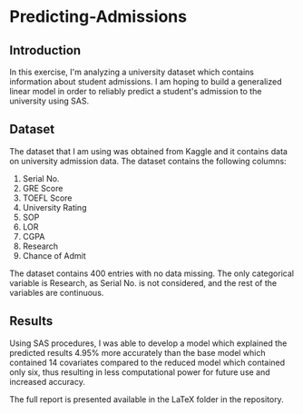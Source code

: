 # Predicting-Admissions

## Introduction

In this exercise, I'm analyzing a university dataset which contains information about student admissions. I am hoping to build a generalized linear model in order to reliably predict a student's admission to the university using SAS.

## Dataset

The dataset that I am using was obtained from Kaggle and it contains data on university admission data. The dataset contains the following columns:

1. Serial No.
2. GRE Score
3. TOEFL Score
4. University Rating
5. SOP
6. LOR
7. CGPA
8. Research
9. Chance of Admit

The dataset contains 400 entries with no data missing. The only categorical variable is Research, as Serial No. is not considered, and the rest of the variables are continuous. 

## Results

Using SAS procedures, I was able to develop a model which explained the predicted results 4.95% more accurately than the base model which contained 14 covariates compared to the reduced model which contained only six, thus resulting in less computational power for future use and increased accuracy.

The full report is presented available in the LaTeX folder in the repository.
